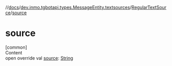 //[docs](../../../index.md)/[dev.inmo.tgbotapi.types.MessageEntity.textsources](../index.md)/[RegularTextSource](index.md)/[source](source.md)



# source  
[common]  
Content  
open override val [source](source.md): [String](https://kotlinlang.org/api/latest/jvm/stdlib/kotlin/-string/index.html)  




